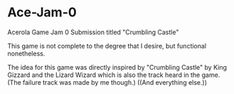 # Ace-Jam-0
Acerola Game Jam 0 Submission titled "Crumbling Castle"

This game is not complete to the degree that I desire, but functional nonetheless.

The idea for this game was directly inspired by "Crumbling Castle" by King Gizzard and the Lizard Wizard which is also the track heard in the game.
(The failure track was made by me though.)
((And everything else.))
